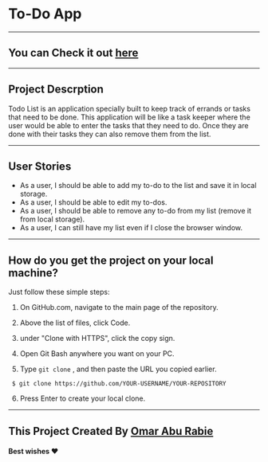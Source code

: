 #  To-Do App
-------------------------------------------------------------------
## You can  Check it out [here](https://gsg-cf05.github.io/TODO-App-Omar_Said/)
-------------------------------------------------------------------

## Project Descrption 
Todo List is an application specially built to keep track of errands or tasks that need to be done. This application will be like a task keeper where the user would be able to enter the tasks that they need to do. Once they are done with their tasks they can also remove them from the list.

-------------------------------------------------------------------
## User  Stories
- As a user, I should be able to add my to-do to the list and save it in local storage.
- As a user, I should be able to edit my to-dos.
- As a user, I should be able to remove any to-do from my list (remove it from local storage).
- As a user, I can still have my list even if I close the browser window.

----------------------------------------------------------------------
## How do you get the project on your local machine? <span id="clone"></span>

Just follow these simple steps:

1. On GitHub.com, navigate to the main page of the repository.

1. Above the list of files, click  Code.

1. under "Clone with HTTPS", click the copy sign.

1. Open Git Bash anywhere you want on your PC.

1. Type `git clone` , and then paste the URL you copied earlier.
```
 $ git clone https://github.com/YOUR-USERNAME/YOUR-REPOSITORY
```
6. Press Enter to create your local clone.

------------------------------------------------------------------

 ## This Project Created By [Omar Abu Rabie](https://github.com/omaraburabie3)
 
 #### Best wishes ♥

